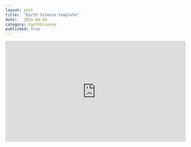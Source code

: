 ```yaml
---
layout: post
title:  "Earth Science template"
date:   2021-04-28
category: EarthScience
published: True
---
```

<iframe width="560" height="315" src="https://www.youtube.com/embed/uvBBkzHyW1Y" title="YouTube video player" frameborder="0" allow="accelerometer; autoplay; clipboard-write; encrypted-media; gyroscope; picture-in-picture" allowfullscreen></iframe>
